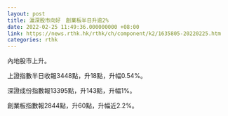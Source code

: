 ```yaml
---
layout: post
title: 滬深股市向好　創業板半日升逾2%
date: 2022-02-25 11:49:36.000000000 +08:00
link: https://news.rthk.hk/rthk/ch/component/k2/1635805-20220225.htm
categories: rthk
---
```


內地股市上升。

上證指數半日收報3448點，升18點，升幅0.54%。

深證成份指數報13395點，升143點，升幅1%。

創業板指數報2844點，升60點，升幅近2.2%。
